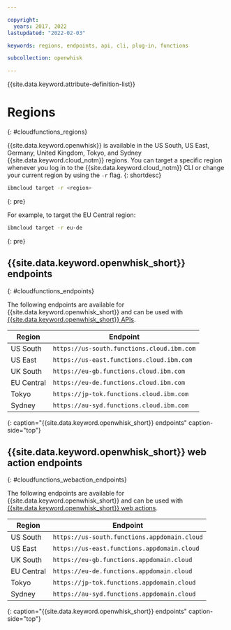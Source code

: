 ```yaml
---

copyright:
  years: 2017, 2022
lastupdated: "2022-02-03"

keywords: regions, endpoints, api, cli, plug-in, functions

subcollection: openwhisk

---
```


{{site.data.keyword.attribute-definition-list}}


# Regions
{: #cloudfunctions_regions}

{{site.data.keyword.openwhisk}} is available in the US South, US East, Germany, United Kingdom, Tokyo, and Sydney {{site.data.keyword.cloud_notm}} regions. You can target a specific region whenever you log in to the {{site.data.keyword.cloud_notm}} CLI or change your current region by using the `-r` flag.
{: shortdesc}

```bash
ibmcloud target -r <region>
```
{: pre}

For example, to target the EU Central region:

```bash
ibmcloud target -r eu-de
```
{: pre}


## {{site.data.keyword.openwhisk_short}} endpoints
{: #cloudfunctions_endpoints}

The following endpoints are available for {{site.data.keyword.openwhisk_short}} and can be used with [{{site.data.keyword.openwhisk_short}} APIs](https://cloud.ibm.com/apidocs/functions).

| Region | Endpoint |
| --------- | -------- |
| US South | `https://us-south.functions.cloud.ibm.com` |
| US East | `https://us-east.functions.cloud.ibm.com` |
| UK South | `https://eu-gb.functions.cloud.ibm.com` |
| EU Central | `https://eu-de.functions.cloud.ibm.com` |
| Tokyo | `https://jp-tok.functions.cloud.ibm.com` |
| Sydney | `https://au-syd.functions.cloud.ibm.com` |
{: caption="{{site.data.keyword.openwhisk_short}} endpoints" caption-side="top"}

## {{site.data.keyword.openwhisk_short}} web action endpoints
{: #cloudfunctions_webaction_endpoints}

The following endpoints are available for {{site.data.keyword.openwhisk_short}} and can be used with [{{site.data.keyword.openwhisk_short}} web actions](/docs/openwhisk?topic=openwhisk-actions_web).

| Region | Endpoint |
| --------- | -------- |
| US South | `https://us-south.functions.appdomain.cloud` |
| US East | `https://us-east.functions.appdomain.cloud` |
| UK South | `https://eu-gb.functions.appdomain.cloud` |
| EU Central | `https://eu-de.functions.appdomain.cloud` |
| Tokyo | `https://jp-tok.functions.appdomain.cloud` |
| Sydney | `https://au-syd.functions.appdomain.cloud` |
{: caption="{{site.data.keyword.openwhisk_short}} endpoints" caption-side="top"}


